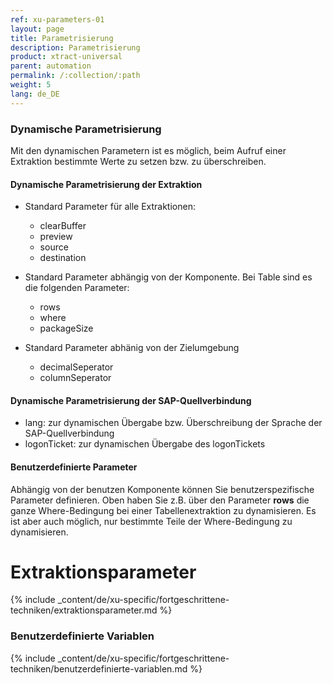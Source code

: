 ```yaml
---
ref: xu-parameters-01
layout: page
title: Parametrisierung
description: Parametrisierung
product: xtract-universal
parent: automation
permalink: /:collection/:path
weight: 5
lang: de_DE
---
```


### Dynamische Parametrisierung 
Mit den dynamischen Parametern ist es möglich, beim Aufruf einer Extraktion bestimmte Werte zu setzen bzw. zu überschreiben. 

#### Dynamische Parametrisierung der Extraktion

- Standard Parameter für alle Extraktionen: 
  - clearBuffer
  - preview 
  - source 
  - destination

- Standard Parameter abhängig von der Komponente. Bei Table sind es die folgenden Parameter: 
  - rows
  - where 
  - packageSize

- Standard Parameter abhänig von der Zielumgebung
  - decimalSeperator
  - columnSeperator 

#### Dynamische Parametrisierung der SAP-Quellverbindung
- lang: zur dynamischen Übergabe bzw. Überschreibung der Sprache der SAP-Quellverbindung
- logonTicket: zur dynamischen Übergabe des logonTickets 

#### Benutzerdefinierte Parameter
Abhängig von der benutzen Komponente können Sie benutzerspezifische Parameter definieren. Oben haben Sie z.B. über den Parameter **rows** die ganze Where-Bedingung bei einer Tabellenextraktion zu dynamisieren. Es ist aber auch möglich, nur bestimmte Teile der Where-Bedingung zu dynamisieren. 


# Extraktionsparameter

{% include _content/de/xu-specific/fortgeschrittene-techniken/extraktionsparameter.md %}

### Benutzerdefinierte Variablen 

{% include _content/de/xu-specific/fortgeschrittene-techniken/benutzerdefinierte-variablen.md %}
